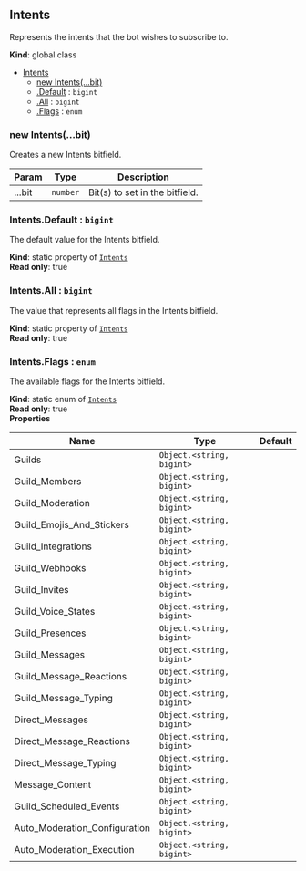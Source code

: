<a name="Intents"></a>

## Intents
Represents the intents that the bot wishes to subscribe to.

**Kind**: global class  

* [Intents](#Intents)
    * [new Intents(...bit)](#new_Intents_new)
    * [.Default](#Intents.Default) : <code>bigint</code>
    * [.All](#Intents.All) : <code>bigint</code>
    * [.Flags](#Intents.Flags) : <code>enum</code>

<a name="new_Intents_new"></a>

### new Intents(...bit)
Creates a new Intents bitfield.


| Param | Type | Description |
| --- | --- | --- |
| ...bit | <code>number</code> | Bit(s) to set in the bitfield. |

<a name="Intents.Default"></a>

### Intents.Default : <code>bigint</code>
The default value for the Intents bitfield.

**Kind**: static property of [<code>Intents</code>](#Intents)  
**Read only**: true  
<a name="Intents.All"></a>

### Intents.All : <code>bigint</code>
The value that represents all flags in the Intents bitfield.

**Kind**: static property of [<code>Intents</code>](#Intents)  
**Read only**: true  
<a name="Intents.Flags"></a>

### Intents.Flags : <code>enum</code>
The available flags for the Intents bitfield.

**Kind**: static enum of [<code>Intents</code>](#Intents)  
**Read only**: true  
**Properties**

| Name | Type | Default |
| --- | --- | --- |
| Guilds | <code>Object.&lt;string, bigint&gt;</code> | <code></code> | 
| Guild_Members | <code>Object.&lt;string, bigint&gt;</code> | <code></code> | 
| Guild_Moderation | <code>Object.&lt;string, bigint&gt;</code> | <code></code> | 
| Guild_Emojis_And_Stickers | <code>Object.&lt;string, bigint&gt;</code> | <code></code> | 
| Guild_Integrations | <code>Object.&lt;string, bigint&gt;</code> | <code></code> | 
| Guild_Webhooks | <code>Object.&lt;string, bigint&gt;</code> | <code></code> | 
| Guild_Invites | <code>Object.&lt;string, bigint&gt;</code> | <code></code> | 
| Guild_Voice_States | <code>Object.&lt;string, bigint&gt;</code> | <code></code> | 
| Guild_Presences | <code>Object.&lt;string, bigint&gt;</code> | <code></code> | 
| Guild_Messages | <code>Object.&lt;string, bigint&gt;</code> | <code></code> | 
| Guild_Message_Reactions | <code>Object.&lt;string, bigint&gt;</code> | <code></code> | 
| Guild_Message_Typing | <code>Object.&lt;string, bigint&gt;</code> | <code></code> | 
| Direct_Messages | <code>Object.&lt;string, bigint&gt;</code> | <code></code> | 
| Direct_Message_Reactions | <code>Object.&lt;string, bigint&gt;</code> | <code></code> | 
| Direct_Message_Typing | <code>Object.&lt;string, bigint&gt;</code> | <code></code> | 
| Message_Content | <code>Object.&lt;string, bigint&gt;</code> | <code></code> | 
| Guild_Scheduled_Events | <code>Object.&lt;string, bigint&gt;</code> | <code></code> | 
| Auto_Moderation_Configuration | <code>Object.&lt;string, bigint&gt;</code> | <code></code> | 
| Auto_Moderation_Execution | <code>Object.&lt;string, bigint&gt;</code> | <code></code> | 

